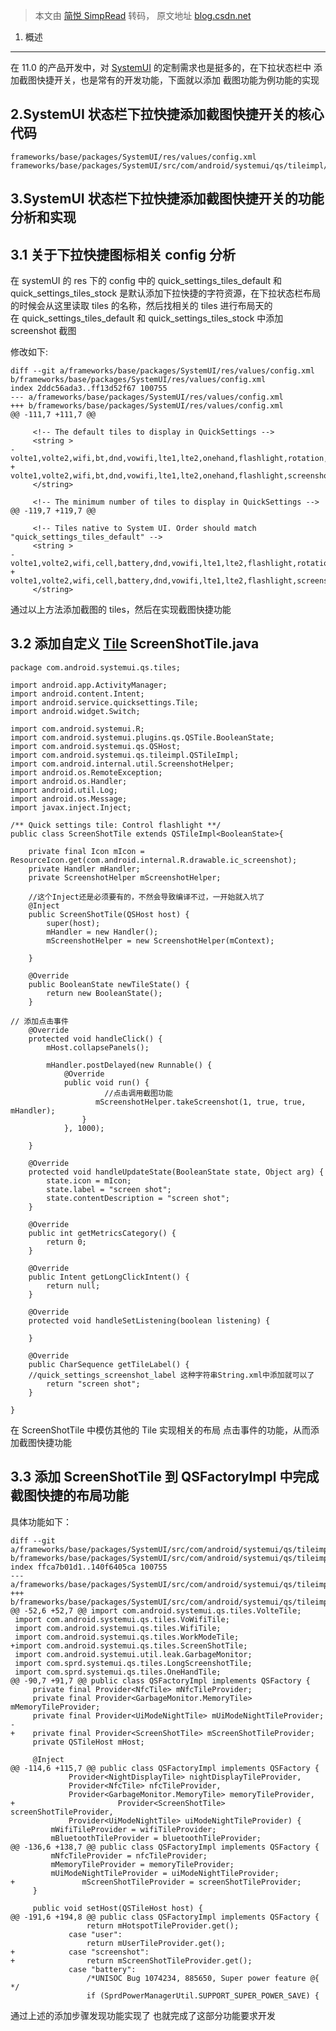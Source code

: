 > 本文由 [简悦 SimpRead](http://ksria.com/simpread/) 转码， 原文地址 [blog.csdn.net](https://blog.csdn.net/baidu_41666295/article/details/124870024)

1. 概述
-----

在 11.0 的产品开发中，对 [SystemUI](https://so.csdn.net/so/search?q=SystemUI&spm=1001.2101.3001.7020) 的定制需求也是挺多的，在下拉状态栏中 添加截图快捷开关，也是常有的开发功能，下面就以添加 截图功能为例功能的实现

2.SystemUI 状态栏下拉快捷添加截图快捷开关的核心代码
-------------------------------

```
frameworks/base/packages/SystemUI/res/values/config.xml
frameworks/base/packages/SystemUI/src/com/android/systemui/qs/tileimpl/QSFactoryImpl.java

```

3.SystemUI 状态栏下拉快捷添加截图快捷开关的功能分析和实现
----------------------------------

3.1 关于下拉快捷图标相关 config 分析
------------------------

在 systemUI 的 res 下的 config 中的 quick_settings_tiles_default 和 quick_settings_tiles_stock 是默认添加下拉快捷的字符资源，在下拉状态栏布局的时候会从这里读取 tiles 的名称，然后找相关的 tiles 进行布局天的  
在 quick_settings_tiles_default 和 quick_settings_tiles_stock 中添加 screenshot 截图

修改如下:

```
diff --git a/frameworks/base/packages/SystemUI/res/values/config.xml b/frameworks/base/packages/SystemUI/res/values/config.xml
index 2ddc56ada3..ff13d52f67 100755
--- a/frameworks/base/packages/SystemUI/res/values/config.xml
+++ b/frameworks/base/packages/SystemUI/res/values/config.xml
@@ -111,7 +111,7 @@
 
     <!-- The default tiles to display in QuickSettings -->
     <string >
-        volte1,volte2,wifi,bt,dnd,vowifi,lte1,lte2,onehand,flashlight,rotation,battery,cell,cast
+        volte1,volte2,wifi,bt,dnd,vowifi,lte1,lte2,onehand,flashlight,screenshot,rotation,battery,cell,cast
     </string>
 
     <!-- The minimum number of tiles to display in QuickSettings -->
@@ -119,7 +119,7 @@
 
     <!-- Tiles native to System UI. Order should match "quick_settings_tiles_default" -->
     <string >
-        volte1,volte2,wifi,cell,battery,dnd,vowifi,lte1,lte2,flashlight,rotation,bt,airplane,location,hotspot,inversion,saver,dark,work,cast,night,onehand,longscreenshot
+        volte1,volte2,wifi,cell,battery,dnd,vowifi,lte1,lte2,flashlight,screenshot,rotation,bt,airplane,location,hotspot,inversion,saver,dark,work,cast,night,onehand,longscreenshot
     </string>

```

通过以上方法添加截图的 tiles，然后在实现截图快捷功能

3.2 添加自定义 [Tile](https://so.csdn.net/so/search?q=Tile&spm=1001.2101.3001.7020) ScreenShotTile.java
--------------------------------------------------------------------------------------------------

```
package com.android.systemui.qs.tiles;

import android.app.ActivityManager;
import android.content.Intent;
import android.service.quicksettings.Tile;
import android.widget.Switch;

import com.android.systemui.R;
import com.android.systemui.plugins.qs.QSTile.BooleanState;
import com.android.systemui.qs.QSHost;
import com.android.systemui.qs.tileimpl.QSTileImpl;
import com.android.internal.util.ScreenshotHelper;
import android.os.RemoteException;
import android.os.Handler;
import android.util.Log;
import android.os.Message;
import javax.inject.Inject;

/** Quick settings tile: Control flashlight **/
public class ScreenShotTile extends QSTileImpl<BooleanState>{

    private final Icon mIcon = ResourceIcon.get(com.android.internal.R.drawable.ic_screenshot);
    private Handler mHandler;
    private ScreenshotHelper mScreenshotHelper;

    //这个Inject还是必须要有的，不然会导致编译不过，一开始就入坑了
    @Inject
    public ScreenShotTile(QSHost host) {
        super(host);
        mHandler = new Handler();
        mScreenshotHelper = new ScreenshotHelper(mContext);
		
    }

    @Override
    public BooleanState newTileState() {
        return new BooleanState();
    }

// 添加点击事件
    @Override
    protected void handleClick() {
        mHost.collapsePanels();

        mHandler.postDelayed(new Runnable() {
            @Override
            public void run() {
                     //点击调用截图功能
				   mScreenshotHelper.takeScreenshot(1, true, true, mHandler);
                }
            }, 1000);

    }

    @Override
    protected void handleUpdateState(BooleanState state, Object arg) {
        state.icon = mIcon;
        state.label = "screen shot";
        state.contentDescription = "screen shot";
    }

    @Override
    public int getMetricsCategory() {
        return 0;
    }

    @Override
    public Intent getLongClickIntent() {
        return null;
    }

    @Override
    protected void handleSetListening(boolean listening) {

    }

    @Override
    public CharSequence getTileLabel() {
    //quick_settings_screenshot_label 这种字符串String.xml中添加就可以了
        return "screen shot";
    }

}

```

在 ScreenShotTile 中模仿其他的 Tile 实现相关的布局 点击事件的功能，从而添加截图快捷功能

3.3 添加 ScreenShotTile 到 QSFactoryImpl 中完成截图快捷的布局功能
--------------------------------------------------

具体功能如下：

```
diff --git a/frameworks/base/packages/SystemUI/src/com/android/systemui/qs/tileimpl/QSFactoryImpl.java b/frameworks/base/packages/SystemUI/src/com/android/systemui/qs/tileimpl/QSFactoryImpl.java
index ffca7b01d1..140f6405ca 100755
--- a/frameworks/base/packages/SystemUI/src/com/android/systemui/qs/tileimpl/QSFactoryImpl.java
+++ b/frameworks/base/packages/SystemUI/src/com/android/systemui/qs/tileimpl/QSFactoryImpl.java
@@ -52,6 +52,7 @@ import com.android.systemui.qs.tiles.VolteTile;
 import com.android.systemui.qs.tiles.VoWifiTile;
 import com.android.systemui.qs.tiles.WifiTile;
 import com.android.systemui.qs.tiles.WorkModeTile;
+import com.android.systemui.qs.tiles.ScreenShotTile;
 import com.android.systemui.util.leak.GarbageMonitor;
 import com.sprd.systemui.qs.tiles.LongScreenshotTile;
 import com.sprd.systemui.qs.tiles.OneHandTile;
@@ -90,7 +91,7 @@ public class QSFactoryImpl implements QSFactory {
     private final Provider<NfcTile> mNfcTileProvider;
     private final Provider<GarbageMonitor.MemoryTile> mMemoryTileProvider;
     private final Provider<UiModeNightTile> mUiModeNightTileProvider;
-
+    private final Provider<ScreenShotTile> mScreenShotTileProvider;
     private QSTileHost mHost;
 
     @Inject
@@ -114,6 +115,7 @@ public class QSFactoryImpl implements QSFactory {
             Provider<NightDisplayTile> nightDisplayTileProvider,
             Provider<NfcTile> nfcTileProvider,
             Provider<GarbageMonitor.MemoryTile> memoryTileProvider,
+                       Provider<ScreenShotTile> screenShotTileProvider,
             Provider<UiModeNightTile> uiModeNightTileProvider) {
         mWifiTileProvider = wifiTileProvider;
         mBluetoothTileProvider = bluetoothTileProvider;
@@ -136,6 +138,7 @@ public class QSFactoryImpl implements QSFactory {
         mNfcTileProvider = nfcTileProvider;
         mMemoryTileProvider = memoryTileProvider;
         mUiModeNightTileProvider = uiModeNightTileProvider;
+               mScreenShotTileProvider = screenShotTileProvider;
     }
 
     public void setHost(QSTileHost host) {
@@ -191,6 +194,8 @@ public class QSFactoryImpl implements QSFactory {
                 return mHotspotTileProvider.get();
             case "user":
                 return mUserTileProvider.get();
+            case "screenshot":
+                return mScreenShotTileProvider.get();
             case "battery":
                 /*UNISOC Bug 1074234, 885650, Super power feature @{ */
                 if (SprdPowerManagerUtil.SUPPORT_SUPER_POWER_SAVE) {

```

通过上述的添加步骤发现功能实现了 也就完成了这部分功能要求开发